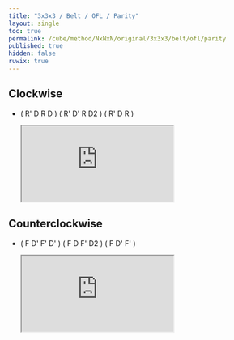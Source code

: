 ```yaml
---
title: "3x3x3 / Belt / OFL / Parity"
layout: single
toc: true
permalink: /cube/method/NxNxN/original/3x3x3/belt/ofl/parity
published: true
hidden: false
ruwix: true
---
```


<head>
  <base target="_blank">
</head>



## Clockwise

- ( R' D R D ) ( R' D' R D2 ) ( R' D R )

  <iframe
    src = "https://ruwix.com/widget/3d/?alg=R'%20D%20R%20D%20R'%20D'%20R%20D2'%20R'%20D%20R&colored=d%20F%20FL%20FR%20B%20BL%20BR%20L%20R&setupmoves=x2&hover=9&speed=500&flags=canvas"
  ></iframe>



## Counterclockwise

- ( F D' F' D' ) ( F D F' D2 ) ( F D' F' )

  <iframe
    src = "https://ruwix.com/widget/3d/?alg=F%20D'%20F'%20D'%20F%20D%20F'%20D2%20F%20D'%20F'&colored=d%20F%20FL%20FR%20B%20BL%20BR%20L%20R&setupmoves=x2&hover=9&speed=500&flags=canvas"
  ></iframe>
